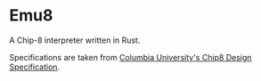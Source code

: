 # Emu8
A Chip-8 interpreter written in Rust.

Specifications are taken from [Columbia University's Chip8 Design Specification][design spec].

[design spec]: http://www.cs.columbia.edu/~sedwards/classes/2016/4840-spring/designs/Chip8.pdf
